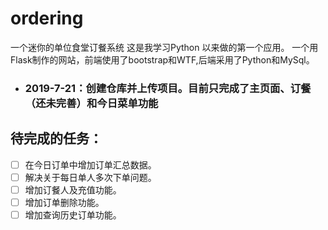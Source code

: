 # ordering
 一个迷你的单位食堂订餐系统
这是我学习Python 以来做的第一个应用。
一个用Flask制作的网站，前端使用了bootstrap和WTF,后端采用了Python和MySql。

* ### 2019-7-21：创建仓库并上传项目。目前只完成了主页面、订餐（还未完善）和今日菜单功能


## 待完成的任务：
- [ ] 在今日订单中增加订单汇总数据。
- [ ] 解决关于每日单人多次下单问题。
- [ ] 增加订餐人及充值功能。
- [ ] 增加订单删除功能。
- [ ] 增加查询历史订单功能。
